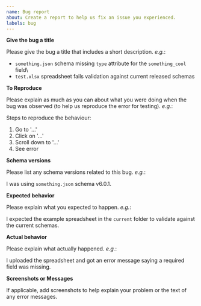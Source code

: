 ```yaml
---
name: Bug report
about: Create a report to help us fix an issue you experienced.
labels: bug
---
```


**Give the bug a title**

Please give the bug a title that includes a short description. *e.g.*:

* `something.json` schema missing `type` attribute for the `something_cool` field\
* `test.xlsx` spreadsheet fails validation against current released schemas

**To Reproduce**

Please explain as much as you can about what you were doing when the bug was observed (to help us reproduce the error for testing). *e.g.*:

Steps to reproduce the behaviour:
1. Go to '...'
2. Click on '...'
3. Scroll down to '...'
4. See error

**Schema versions**

Please list any schema versions related to this bug. *e.g.*:
    
I was using `something.json` schema v6.0.1.

**Expected behavior**

Please explain what you expected to happen. *e.g.*:
    
I expected the example spreadsheet in the `current` folder to validate against the current schemas.

**Actual behavior**

Please explain what actually happened. *e.g.*:

I uploaded the spreadsheet and got an error message saying a required field was missing.

**Screenshots or Messages**

If applicable, add screenshots to help explain your problem or the text of any error messages.
